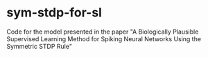 # sym-stdp-for-sl
Code for the model presented in the paper "A Biologically Plausible Supervised Learning Method for Spiking Neural Networks Using the Symmetric STDP Rule" 
